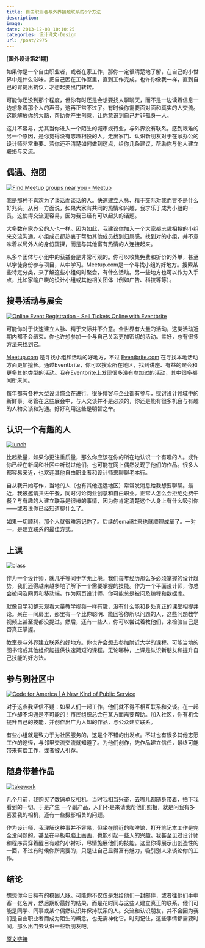 ```yaml
---
title: 自由职业者与外界接触联系的6个方法
description: 
image: 
date: 2013-12-08 10:10:25
categories: 设计译文-Design
url: /post/2975
---
```


**[国外设计第21期]**

如果你是一个自由职业者，或者在家工作，那你一定很清楚地了解，在自己的小世界中是什么滋味。把自己困在工作室里，直到工作完成。也许你像我一样，直到自己的胃提出抗议，才想起要出门转转。

可能你还没到那个程度，但你有时还是会想要找人聊聊天，而不是一边读着信息一边想象着那个人的声音，这再正常不过了。有时候你需要面对面和真实的人交流。这能解放你的大脑，帮助你产生创意，让你意识到自己并非孤身一人。

这并不容易，尤其当你进入一个陌生的城市或行业，与外界没有联系。感到艰难的另一个原因，是你觉得没有志趣相投的人。走出家门、认识新朋友对于在家办公的设计师非常重要。若你还不清楚如何做到这点，给你几条建议，帮助你与他人建立联络与交流。

## 偶遇、抱团

[![Find Meetup groups near you - Meetup](http://netdna.webdesignerdepot.com/uploads/2013/06/meetup.jpg "6 simple ways freelancers can meet people and make connections photo")](http://meetup.com/)

我是那种不喜欢为了谈话而谈话的人。快速建立人脉、精于交际对我而言不是什么好兆头。从另一方面说，如果大家有共同的热情和兴趣，我才乐于成为小组的一员。这使得交流更容易，因为我已经有可以起头的话题。

大多数在家办公的人也一样。因为如此，我建议你加入一个大家都志趣相投的小组来交流沟通。小组成员都热衷于帮助其他成员找到归属感。找到对的小组，并不意味着以局外人的身份窥探，而是与其他富有热情的人连接起来。

从多个团体与小组中的获益会是非常可观的。你可以收集免费和折价的外单，甚至以学徒身份参与项目，从中学习。Meetup.com是一个寻找小组的好地方。搜索某些特定分类，来了解这些小组何时聚会，有什么活动。另一些地方也可以作为入手点，比如家喻户晓的设计小组或其他相关团体（例如广告、科技等等）。

## 搜寻活动与展会

[![Online Event Registration - Sell Tickets Online with Eventbrite](http://netdna.webdesignerdepot.com/uploads/2013/06/eventbrite.jpg "6 simple ways freelancers can meet people and make connections photo")](http://eventbrite.com/)

可能你对于快速建立人脉、精于交际并不介意。全世界有大量的活动，这类活动近期内都不会结束。你也许想参加一个与自己关系更加密切的活动。幸好，总有很多方法来找到它。

[Meetup.com](http://www.meetup.com/) 是寻找小组和活动的好地方，不过 [Eventbrite.com](http://www.eventbrite.com/) 在寻找本地活动方面更加擅长。通过Eventbrite，你可以搜索所在地区，找到讲座、有益的聚会和更多其他类型的活动。我在Eventbrite上发现很多没有参加过的活动，其中很多都闻所未闻。

每年都有各种大型设计盛会在进行。很多博客与企业都有参与，探讨设计领域中的新鲜事。尽管在这些展会中，与人交谈并不是必须的，你还是能有很多机会与有趣的人物交谈和沟通。好好利用这些是明智之举。

## 认识一个有趣的人

[![lunch](http://netdna.webdesignerdepot.com/uploads/2013/06/lunch.jpg "6 simple ways freelancers can meet people and make connections photo")](http://netdna.webdesignerdepot.com/uploads/2013/06/lunch.jpg)

比起数量，如果你更注重质量，那么你应该在你的所在地认识一个有趣的人。或许你已经在新闻和社区中听说过他们。也可能在网上偶然发现了他们的作品。很多人都容易亲近，也欢迎其他自由职业者和设计师来聊聊老本行。

自从我开始写作，当地的人（也有其他遥远地区）常常发消息给我想要聊聊。最近，我被邀请共进午餐，同时讨论商业创意和自由职业。正常人怎么会拒绝免费午餐？与有趣的人建立联系是很棒的事情，因为你肯定清楚这个人身上有什么吸引你——或者说你已经知道聊什么了。

如果一切顺利，那个人就很难忘记你了。后续的email往来也就顺理成章了。一对一，是建立联系的最佳方式。

## 上课

![class](http://netdna.webdesignerdepot.com/uploads/2013/06/class.jpg "6 simple ways freelancers can meet people and make connections photo")

作为一个设计师，就几乎等同于学无止境。我们每年经历那么多必须掌握的设计趋势，我们还得越来越多地了解下一个需要掌握的技能。作为一个平面设计师，你总会被问及网页和移动端。作为网页设计师，你可能总是被问及编程和数据库。

就像自学和整天观看大量教学视频一样有趣，没有什么能和身处真正的课堂相提并论。呆在一间房里，那里有一个比你聪明、能回答你所以问题的人，这些问题教学视频上甚至提都没提过。然后，还有一些人，你可以尝试着教他们，来检验自己是否真正掌握。

教室是与外界建立联系的好地方。你也许会想去参加附近大学的课程。可能当地的图书馆或其他组织能提供快速简短的课程。无论哪种，上课是认识新朋友和提升自己技能的好方法。

## 参与到社区中

[![Code for America | A New Kind of Public Service](http://netdna.webdesignerdepot.com/uploads/2013/06/codeforamerica.jpg "6 simple ways freelancers can meet people and make connections photo")](http://codeforamerica.org/)

对于这点我坚信不疑：如果人们一起工作，他们就不得不相互联系和交谈。在一起工作却不沟通是不可能的！市民组织总会在某方面需要帮助。加入社区，你有机会提升自己的技能，并创作出广为人知的作品，与公众建立联系。

有些小组就是致力于为社区服务的，这是个不错的出发点。不过也有很多其他志愿工作的途径，与邻里交流交流就知道了。为他们创作，凭作品建立信任，最终可能带来有偿工作，或者被人引荐。

## 随身带着作品

[![takework](http://netdna.webdesignerdepot.com/uploads/2013/06/takework.jpg "6 simple ways freelancers can meet people and make connections photo")](http://netdna.webdesignerdepot.com/uploads/2013/06/takework.jpg)

几个月前，我购买了数码单反相机。当时我相当兴奋，去哪儿都随身带着，拍下我看到的一切。于是产生 一个副产品，人们不是来请我帮他们照相，就是问我有多喜爱我的相机，还有一些摄影相关的问题。

作为设计师，我理解这种事并不容易，但坐在附近的咖啡馆，打开笔记本工作是完全没问题的。甚至在平板电脑上画画，也能引起一些人的兴趣。我甚至见过设计师和程序员穿着醒目有趣的小衬衫，尽情施展他们的技能。这里你得展示出创造性的一面，不过有时候你所需要的，只是让自己显得富有魅力，吸引别人来谈论你的工作。

## 结论

想想你今日拥有的稳固人脉。可能你不仅仅是发给他们一封邮件，或者往他们手中塞一张名片，然后期盼最好的结果。而是花时间与这些人建立真正的联系。他们可能是同学、同事或某个偶然认识并保持联系的人。交流和认识朋友，并不会因为我们是自由职业者而成为陌生的概念，也无需神化它。时刻记住，这些事情都需要时间，那么出门去认识一些新朋友吧。

[原文链接](http://www.webdesignerdepot.com/2013/11/6-simple-ways-freelancers-can-meet-people-and-make-connections/)